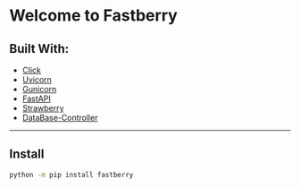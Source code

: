 # Welcome to **Fastberry**

## Built With:
 - [Click](https://github.com/pallets/click/)
 - [Uvicorn](https://www.uvicorn.org/)
 - [Gunicorn](https://gunicorn.org/)
 - [FastAPI](https://fastapi.tiangolo.com/)
 - [Strawberry](https://strawberry.rocks/)
 - [DataBase-Controller](https://hlop3z.github.io/dbcontroller/)

---

## Install

```sh
python -m pip install fastberry
```